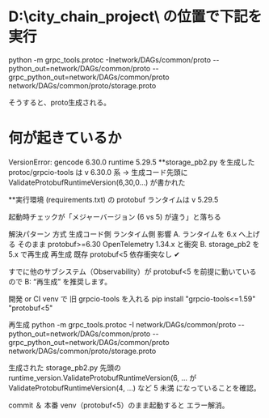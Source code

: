 

# D:\city_chain_project\  の位置で下記を実行
python -m grpc_tools.protoc -Inetwork/DAGs/common/proto --python_out=network/DAGs/common/proto --grpc_python_out=network/DAGs/common/proto network/DAGs/common/proto/storage.proto

そうすると、proto生成される。


# 何が起きているか
VersionError: gencode 6.30.0  runtime 5.29.5
**storage_pb2.py を生成した protoc/grpcio-tools は v 6.30.0 系
→ 生成コード先頭に ValidateProtobufRuntimeVersion(6,30,0…) が書かれた

**実行環境 (requirements.txt) の protobuf ランタイムは v 5.29.5

起動時チェックが「メジャーバージョン (6 vs 5) が違う」と落ちる

解決パターン
方式	生成コード側	ランタイム側	影響
A. ランタイムを 6.x へ上げる	そのまま	protobuf>=6.30	OpenTelemetry 1.34.x と衝突
B. storage_pb2 を 5.x で再生成	再生成	既存 protobuf<5	依存衝突なし ✔

すでに他のサブシステム（Observability）が protobuf<5 を前提に動いているので
B: “再生成” を推奨します。

開発 or CI venv で 旧 grpcio-tools を入れる
pip install "grpcio-tools<=1.59" "protobuf<5"

再生成
python -m grpc_tools.protoc -I network/DAGs/common/proto
--python_out=network/DAGs/common/proto
--grpc_python_out=network/DAGs/common/proto
network/DAGs/common/proto/storage.proto

生成された storage_pb2.py 先頭の
runtime_version.ValidateProtobufRuntimeVersion(6, ... が
ValidateProtobufRuntimeVersion(4, ...) など 5 未満 になっていることを確認。

commit ＆ 本番 venv（protobuf<5）のまま起動すると エラー解消。